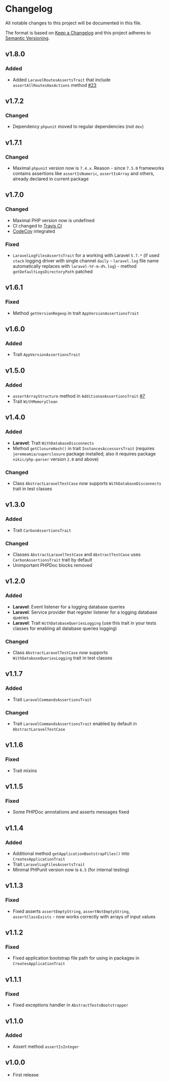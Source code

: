 # Changelog

All notable changes to this project will be documented in this file.

The format is based on [Keep a Changelog][keepachangelog] and this project adheres to [Semantic Versioning][semver].

## v1.8.0

### Added

- Added `LaravelRoutesAssertsTrait` that include `assertAllRoutesHasActions` method [#23]

[#23]: ttps://github.com/avto-dev/dev-tools/issues/23

## v1.7.2

### Changed

- Dependency `phpunit` moved to regular dependencies (not `dev`)

## v1.7.1

### Changed

- Maximal `phpunit` version now is `7.4.x`. Reason - since `7.5.0` frameworks contains assertions like `assertIsNumeric`, `assertIsArray` and others, already declared in current package

## v1.7.0

### Changed

- Maximal PHP version now is undefined
- CI changed to [Travis CI][travis]
- [CodeCov][codecov] integrated

[travis]:https://travis-ci.org/
[codecov]:https://codecov.io/

### Fixed

- `LaravelLogFilesAssertsTrait` for a working with Laravel `5.7.*` (if used `stack` logging driver with single channel `daily` - `laravel.log` file name automatically replaces with `laravel-%Y-m-d%.log`) - method `getDefaultLogsDirectoryPath` patched

## v1.6.1

### Fixed

- Method `getVersionRegexp` in trait `AppVersionAssertionsTrait`

## v1.6.0

### Added

- Trait `AppVersionAssertionsTrait`

## v1.5.0

### Added

- `assertArrayStructure` method in `AdditionasAssertionsTrait` [#7]
- Trait `WithMemoryClean`

## v1.4.0

### Added

- **Laravel**: Trait `WithDatabaseDisconnects`
- Method `getClosureHash()` in trait `InstancesAccessorsTrait` (requires `jeremeamia/superclosure` package installed; also it requires package `nikic/php-parser` version `2.0` and above)

### Changed

- Class `AbstractLaravelTestCase` now supports `WithDatabaseDisconnects` trait in test classes

## v1.3.0

### Added

- Trait `CarbonAssertionsTrait`

### Changed

- Classes `AbstractLaravelTestCase` and `AbstractTestCase` uses `CarbonAssertionsTrait` trait by default
- Unimportant PHPDoc blocks removed

## v1.2.0

### Added

- **Laravel**: Event listener for a logging database queries
- **Laravel**: Service provider that register listener for a logging database queries
- **Laravel**: Trait `WithDatabaseQueriesLogging` (use this trait in your tests classes for enabling all database queries logging)

### Changed

- Class `AbstractLaravelTestCase` now supports `WithDatabaseQueriesLogging` trait in test classes

## v1.1.7

### Added

- Trait `LaravelCommandsAssertionsTrait`

### Changed

- Trait `LaravelCommandsAssertionsTrait` enabled by default in `AbstractLaravelTestCase`

## v1.1.6

### Fixed

- Trait mixins

## v1.1.5

### Fixed

- Some PHPDoc annotations and asserts messages fixed

## v1.1.4

### Added

- Additional method `getApplicationBootstrapFiles()` into `CreatesApplicationTrait`
- Trait `LaravelLogFilesAssertsTrait`
- Minimal PHPunit version now is `6.5` (for internal testing)

## v1.1.3

### Fixed

- Fixed asserts `assertEmptyString`, `assertNotEmptyString`, `assertClassExists` - now works correctly with arrays of input values

## v1.1.2

### Fixed

- Fixed application bootstrap file path for using in packages in `CreatesApplicationTrait`

## v1.1.1

### Fixed

- Fixed exceptions handler in `AbstractTestsBootstrapper`

## v1.1.0

### Added

- Assert method `assertIsInteger`

## v1.0.0

- First release

[#7]:https://github.com/avto-dev/dev-tools/issues/7
[keepachangelog]:https://keepachangelog.com/en/1.0.0/
[semver]:https://semver.org/spec/v2.0.0.html
